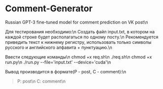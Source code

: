 # Comment-Generator
Russian GPT-3 fine-tuned model for comment prediction on VK post\n

Для тестирования необходимо:\n
Создать файл input.txt, в котором на каждой строке будет располагаться по одному посту.\n
Рекомендуется приведить текст к нижнему регистру, использовать только символы русского и английского алфавита + пунктуацию.\n

Ввести следующие команды\n
chmod +x req.sh\n
./req.sh\n
chmod +x run.py\n
./run.py --file='input.txt' --device='cuda'\n

Вывод производится в формате(P - post, C - comment):\n
> P: post\n
> C: comment\n
